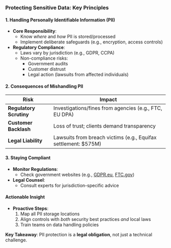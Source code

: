 ### **Protecting Sensitive Data: Key Principles**

#### **1. Handling Personally Identifiable Information (PII)**
- **Core Responsibility**:  
  - Know *where* and *how* PII is stored/processed  
  - Implement deliberate safeguards (e.g., encryption, access controls)  
- **Regulatory Compliance**:  
  - Laws vary by jurisdiction (e.g., GDPR, CCPA)  
  - Non-compliance risks:  
    - Government audits  
    - Customer distrust  
    - Legal action (lawsuits from affected individuals)  

#### **2. Consequences of Mishandling PII**  
| **Risk**                | **Impact**                                                                 |  
|--------------------------|---------------------------------------------------------------------------|  
| **Regulatory Scrutiny**  | Investigations/fines from agencies (e.g., FTC, EU DPA)                   |  
| **Customer Backlash**    | Loss of trust; clients demand transparency                                |  
| **Legal Liability**      | Lawsuits from breach victims (e.g., Equifax settlement: $575M)           |  

#### **3. Staying Compliant**  
- **Monitor Regulations**:  
  - Check government websites (e.g., [GDPR.eu](https://gdpr.eu), [FTC.gov](https://www.ftc.gov))  
- **Legal Counsel**:  
  - Consult experts for jurisdiction-specific advice  

#### **Actionable Insight**  
- **Proactive Steps**:  
  1. Map all PII storage locations  
  2. Align controls with *both* security best practices *and* local laws  
  3. Train teams on data handling policies  

**Key Takeaway**: PII protection is a **legal obligation**, not just a technical challenge.  